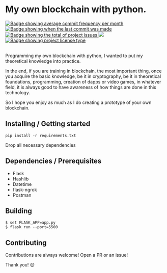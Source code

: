 <h1>My own blockchain with python.</h1>

<a href="https://github.com/gab0071/solidity-fundamentals/commits/main" target="_blank">
<img src="https://img.shields.io/github/commit-activity/m/gab0071/My-Own-Cryptocurrency" alt="Badge showing average commit frequency per month"/>
  </a>

  <a href="https://github.com/gab0071/solidity-fundamentals/commits/main" target="_blank">
    <img src="https://img.shields.io/github/last-commit/gab0071/My-Own-Cryptocurrency" alt="Badge showing when the last commit was made"/>
  </a>

  <a href="https://github.com/gab0071/solidity-fundamentals/issues" target="_blank">
    <img src="https://img.shields.io/github/issues/gab0071/My-Own-Cryptocurrency" alt="Badge showing the total of project issues"/>
  </a>
  
  <a href="#" target="_blank">
  <img src="https://img.shields.io/badge/Flask-1.1.2-blue.svg">
  </a>

  <a href="https://github.com/maurodesouza/profile-readme-generator/blob/master/LICENSE.md" target="_blank">
    <img alt="Badge showing project license type" src="https://img.shields.io/github/license/maurodesouza/profile-readme-generator?color=f85149">
  </a>
  
  <br>
  <br>
<p>Programming my own blockchain with python, I wanted to put my theoretical knowledge into practice.</p>

<p>In the end, if you are training in blockchain, the most important thing, once you acquire the basic knowledge, be it in cryptography, be it in theoretical foundations, programming, creation of dapps or video games, in whatever field, it is always good to have awareness of how things are done in this technology.</p>

<p>So I hope you enjoy as much as I do creating a prototype of your own blockchain.</p>


<h2> Installing / Getting started </h2>

```
pip install -r requirements.txt
```  
<p>Drop all necessary dependencies</p>

<h2> Dependencies / Prerequisites </h2>

- Flask
- Hashlib
- Datetime
- flask-ngrok
- Postman

<h2> Building </h2>


```shell
$ set FLASK_APP=app.py 
$ flask run --port=5500
```

<h2>Contributing</h2>

<p> Contributions are always welcome! Open a PR or an issue!</p>

<p> Thank you! 😊 </p>

